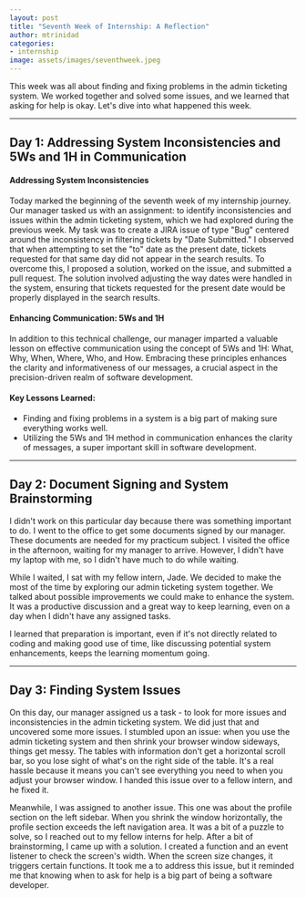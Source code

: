 ```yaml
---
layout: post
title: "Seventh Week of Internship: A Reflection"
author: mtrinidad
categories: 
- internship
image: assets/images/seventhweek.jpeg
---
```

This week was all about finding and fixing problems in the admin ticketing system. We worked together and solved some issues, and we learned that asking for help is okay. Let's dive into what happened this week.

---
## Day 1: Addressing System Inconsistencies and 5Ws and 1H in Communication 

#### Addressing System Inconsistencies
Today marked the beginning of the seventh week of my internship journey. Our manager tasked us with an assignment: to identify inconsistencies and issues within the admin ticketing system, which we had explored during the previous week. My task was to create a JIRA issue of type "Bug" centered around the inconsistency in filtering tickets by "Date Submitted." I observed that when attempting to set the "to" date as the present date, tickets requested for that same day did not appear in the search results. To overcome this, I proposed a solution, worked on the issue, and submitted a pull request. The solution involved adjusting the way dates were handled in the system, ensuring that tickets requested for the present date would be properly displayed in the search results.

#### Enhancing Communication: 5Ws and 1H
In addition to this technical challenge, our manager imparted a valuable lesson on effective communication using the concept of 5Ws and 1H: What, Why, When, Where, Who, and How. Embracing these principles enhances the clarity and informativeness of our messages, a crucial aspect in the precision-driven realm of software development.

#### Key Lessons Learned:
- Finding and fixing problems in a system is a big part of making sure everything works well.
- Utilizing the 5Ws and 1H method in communication enhances the clarity of messages, a super important skill in software development.

---
## Day 2: Document Signing and System Brainstorming

I didn't work on this particular day because there was something important to do. I went to the office to get some documents signed by our manager. These documents are needed for my practicum subject. I visited the office in the afternoon, waiting for my manager to arrive. However, I didn't have my laptop with me, so I didn't have much to do while waiting.

While I waited, I sat with my fellow intern, Jade. We decided to make the most of the time by exploring our admin ticketing system together. We talked about possible improvements we could make to enhance the system. It was a productive discussion and a great way to keep learning, even on a day when I didn't have any assigned tasks.

I learned that preparation is important, even if it's not directly related to coding and making good use of time, like discussing potential system enhancements, keeps the learning momentum going.

---
## Day 3: Finding System Issues

On this day, our manager assigned us a task - to look for more issues and inconsistencies in the admin ticketing system. We did just that and uncovered some more issues. I stumbled upon an issue: when you use the admin ticketing system and then shrink your browser window sideways, things get messy. The tables with information don't get a horizontal scroll bar, so you lose sight of what's on the right side of the table. It's a real hassle because it means you can't see everything you need to when you adjust your browser window. I handed this issue over to a fellow intern, and he fixed it.

Meanwhile, I was assigned to another issue. This one was about the profile section on the left sidebar. When you shrink the window horizontally, the profile section exceeds the left navigation area. It was a bit of a puzzle to solve, so I reached out to my fellow interns for help. After a bit of brainstorming, I came up with a solution. I created a function and an event listener to check the screen's width. When the screen size changes, it triggers certain functions. It took me a to address this issue, but it reminded me that knowing when to ask for help is a big part of being a software developer.  



